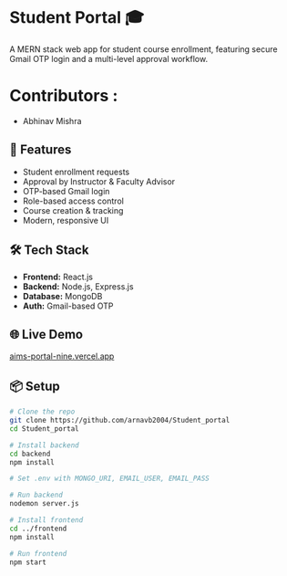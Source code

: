 # Student Portal 🎓

A MERN stack web app for student course enrollment, featuring secure Gmail OTP login and a multi-level approval workflow.

# Contributors :
- Abhinav Mishra


## 🚀 Features

- Student enrollment requests
- Approval by Instructor & Faculty Advisor
- OTP-based Gmail login
- Role-based access control
- Course creation & tracking
- Modern, responsive UI

## 🛠️ Tech Stack

- **Frontend:** React.js  
- **Backend:** Node.js, Express.js  
- **Database:** MongoDB  
- **Auth:** Gmail-based OTP  

## 🌐 Live Demo

[aims-portal-nine.vercel.app](https://aims-portal-nine.vercel.app)

## 📦 Setup

```bash
# Clone the repo
git clone https://github.com/arnavb2004/Student_portal
cd Student_portal

# Install backend
cd backend
npm install

# Set .env with MONGO_URI, EMAIL_USER, EMAIL_PASS

# Run backend
nodemon server.js

# Install frontend
cd ../frontend
npm install

# Run frontend
npm start
